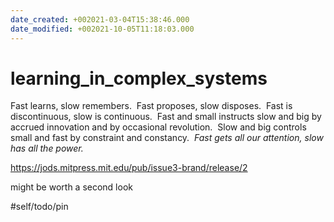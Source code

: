 ```yaml
---
date_created: +002021-03-04T15:38:46.000
date_modified: +002021-10-05T11:18:03.000
---
```


# learning_in_complex_systems

Fast learns, slow remembers.  Fast proposes, slow disposes.  Fast is discontinuous, slow is continuous.  Fast and small instructs slow and big by accrued innovation and by occasional revolution.  Slow and big controls small and fast by constraint and constancy.  _Fast gets all our attention, slow has all the power._

https://jods.mitpress.mit.edu/pub/issue3-brand/release/2

might be worth a second look

#self/todo/pin
